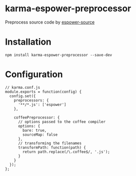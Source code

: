 # karma-espower-preprocessor

Preprocess source code by [espower-source](https://github.com/twada/espower-source)

# Installation

```
npm install karma-espower-preprocessor --save-dev
```

# Configuration

```
// karma.conf.js
module.exports = function(config) {
  config.set({
    preprocessors: {
      '**/*.js': ['espower']
    },

    coffeePreprocessor: {
      // options passed to the coffee compiler
      options: {
        bare: true,
        sourceMap: false
      },
      // transforming the filenames
      transformPath: function(path) {
        return path.replace(/\.coffee$/, '.js');
      }
    }
  });
};
```
